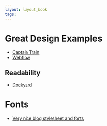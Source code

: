 ```yaml
---
layout: layout_book
tags:
---
```


# Great Design Examples

- [Captain Train](https://www.captaintrain.com/)
- [Webflow](https://webflow.com/cms)

## Readability

- [Dockyard](https://dockyard.com/blog/2015/11/18/phoenix-is-not-rails)

# Fonts
- [Very nice blog stylesheet and fonts](https://anders.unix.se/2015/12/10/screenshots-from-developers--2002-vs.-2015/)
